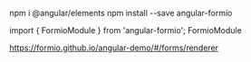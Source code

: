 npm i @angular/elements
npm install --save angular-formio

import { FormioModule } from 'angular-formio';
FormioModule

https://formio.github.io/angular-demo/#/forms/renderer

